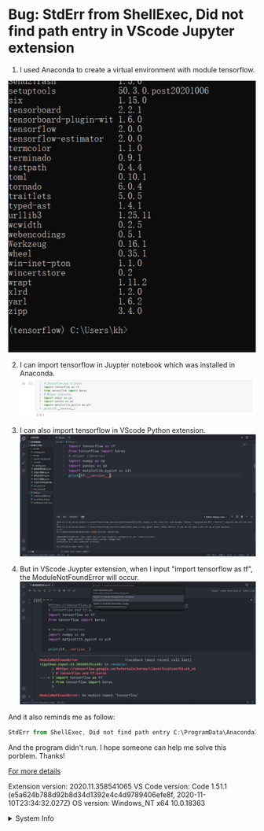 # <VScode> Bug: StdErr from ShellExec, Did not find path entry in VScode Jupyter extension
1. I used Anaconda to create a virtual environment with module tensorflow.
 
<img src="https://github.com/christina-0725/Helloworld/blob/main/3.PNG">

2. I can import tensorflow in Juypter notebook which was installed in Anaconda. 
![Image of Juypter notebook](https://github.com/christina-0725/Helloworld/blob/main/2.PNG)

3. I can also import tensorflow in VScode Python extension.
![Image of VScode Python extension](https://github.com/christina-0725/Helloworld/blob/main/4.PNG)

4. But in VScode Juypter extension, when I input "import tensorflow as tf", the ModuleNotFoundError will occur.
![Image of Vscode Juypter extension](https://github.com/christina-0725/Helloworld/blob/main/1.PNG)

And it also reminds me as follow:

```TypeScript
StdErr from ShellExec, Did not find path entry C:\ProgramData\Anaconda3\bin for C:/ProgramData/Anaconda3/Scripts/activate && conda activate base && echo 'e8b39361-0157-4923-80e1-22d70d46dee6' && python c:\Users\kh\.vscode\extensions\ms-python.python-2020.11.358366026\pythonFiles\pyvsc-run-isolated.py c:/Users/kh/.vscode/extensions/ms-python.python-2020.11.358366026/pythonFiles/printEnvVariables.py
```
And the program didn't run.
I hope someone can help me solve this porblem. Thanks!

[For more details](https://github.com/microsoft/vscode-jupyter/issues/3922#event-4018015875)

Extension version: 2020.11.358541065
VS Code version: Code 1.51.1 (e5a624b788d92b8d34d1392e4c4d9789406efe8f, 2020-11-10T23:34:32.027Z)
OS version: Windows_NT x64 10.0.18363

<details>
<summary>System Info</summary>

|Item|Value|
|---|---|
|CPUs|Intel(R) Core(TM) i5-9400 CPU @ 2.90GHz (6 x 2904)|
|GPU Status|2d_canvas: enabled<br>flash_3d: enabled<br>flash_stage3d: enabled<br>flash_stage3d_baseline: enabled<br>gpu_compositing: enabled<br>multiple_raster_threads: enabled_on<br>oop_rasterization: disabled_off<br>opengl: enabled_on<br>protected_video_decode: enabled<br>rasterization: enabled<br>skia_renderer: disabled_off_ok<br>video_decode: enabled<br>vulkan: disabled_off<br>webgl: enabled<br>webgl2: enabled|
|Load (avg)|undefined|
|Memory (System)|7.84GB (2.97GB free)|
|Process Argv|C:\Users\kh\Desktop\VScode\服装图像训练.ipynb --crash-reporter-id 6a652439-042b-4523-8c8c-eea565986121|
|Screen Reader|no|
|VM|0%|
</details>
<!-- generated by issue reporter -->
